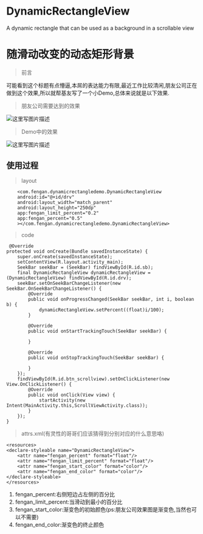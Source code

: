 # DynamicRectangleView
A dynamic rectangle that can be used as a background in a scrollable view


# 随滑动改变的动态矩形背景 #
> 前言

可能看到这个标题有点懵逼,本屌的表达能力有限,最近工作比较清闲,朋友公司正在做到这个效果,所以就帮基友写了一个小Demo,总体来说就是以下效果.

> 朋友公司需要达到的效果

![这里写图片描述](http://img.blog.csdn.net/20171011155803164?watermark/2/text/aHR0cDovL2Jsb2cuY3Nkbi5uZXQvZmVuZ2FuaXQ=/font/5a6L5L2T/fontsize/400/fill/I0JBQkFCMA==/dissolve/70/gravity/SouthEast)


> Demo中的效果

![这里写图片描述](http://img.blog.csdn.net/20171011155905764?watermark/2/text/aHR0cDovL2Jsb2cuY3Nkbi5uZXQvZmVuZ2FuaXQ=/font/5a6L5L2T/fontsize/400/fill/I0JBQkFCMA==/dissolve/70/gravity/SouthEast)

## 使用过程 ##

> layout

        <com.fengan.dynamicrectangledemo.DynamicRectangleView
        android:id="@+id/drv"
        android:layout_width="match_parent"
        android:layout_height="250dp"
        app:fengan_limit_percent="0.2"
        app:fengan_percent="0.5"
        ></com.fengan.dynamicrectangledemo.DynamicRectangleView>

> code

     @Override
    protected void onCreate(Bundle savedInstanceState) {
        super.onCreate(savedInstanceState);
        setContentView(R.layout.activity_main);
        SeekBar seekBar = (SeekBar) findViewById(R.id.sb);
        final DynamicRectangleView dynamicRectangleView = (DynamicRectangleView) findViewById(R.id.drv);
        seekBar.setOnSeekBarChangeListener(new SeekBar.OnSeekBarChangeListener() {
            @Override
            public void onProgressChanged(SeekBar seekBar, int i, boolean b) {
                dynamicRectangleView.setPercent((float)i/100);
            }

            @Override
            public void onStartTrackingTouch(SeekBar seekBar) {

            }

            @Override
            public void onStopTrackingTouch(SeekBar seekBar) {

            }
        });
        findViewById(R.id.btn_scrollview).setOnClickListener(new View.OnClickListener() {
            @Override
            public void onClick(View view) {
                startActivity(new Intent(MainActivity.this,ScrollViewActivity.class));
            }
        });
    }

> attrs.xml(有灵性的哥哥们应该猜得到分别对应的什么意思咯)

    <resources>
    <declare-styleable name="DynamicRectangleView">
        <attr name="fengan_percent" format="float"/>
        <attr name="fengan_limit_percent" format="float"/>
        <attr name="fengan_start_color" format="color"/>
        <attr name="fengan_end_color" format="color"/>
    </declare-styleable>
	</resources>

1. fengan_percent:右侧短边占左侧的百分比
2. fengan_limit_percent:当滑动到最小的百分比
3. fengan_start_color:渐变色的初始颜色(ps:朋友公司效果图是渐变色,当然也可以不需要)
4. fengan_end_color:渐变色的终止颜色


